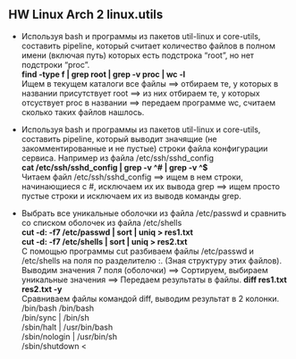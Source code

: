 ## HW Linux Arch 2 linux.utils
* Используя bash и программы из пакетов util-linux и core-utils, составить pipeline, который считает количество файлов в полном имени (включая путь) которых есть подстрока “root”, но нет подстроки “proc”.  
 **find  -type f | grep root | grep -v proc | wc -l**  
 Ищем в текущем каталоги все файлы ==> отбираем те, у которых в названии присутствует root ==> из них отбираем те, у которых отсуствует proc в названии ==> передаем программе wc, считаем сколько таких файлов нашлось.  
   
* Используя bash и программы из пакетов util-linux и core-utils, составить pipeline, который выводит значящие (не закомментированные и не пустые) строки файла конфигурации сервиса. Например из файла /etc/ssh/sshd_config  
 **cat /etc/ssh/sshd_config | grep -v ^# | grep -v ^$**  
 Читаем файл /etc/ssh/sshd_config ==> ищем в нем строки, начинающиеся с #, исключаем их их вывода grep ==> ищем просто пустые строки и исключаем их из выводв команды grep.  
   
* Выбрать все уникальные оболочки из файла /etc/passwd и сравнить со списком оболочек из файла /etc/shells  
**cut -d: -f7 /etc/passwd | sort | uniq  > res1.txt**  
**cut -d: -f7 /etc/shells | sort | uniq > res2.txt**  
С помощью программы cut разбиваем файлы /etc/passwd и /etc/shells на поля по разделителю :. (Зная структуру этих файлов). Выводим значения 7 поля (оболочки) ==> Сортируем, выбираем уникальные значения ==> Передаем результаты в файлы.
**diff res1.txt res2.txt -y**  
Сравниваем файлы командой diff, выводим результат в 2 колонки.  
/bin/bash                                                       /bin/bash  
/bin/sync                                                     | /bin/sh  
/sbin/halt                                                    | /usr/bin/bash  
/sbin/nologin                                                 | /usr/bin/sh  
/sbin/shutdown                                                <  





   

